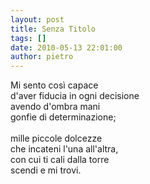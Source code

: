 ```yaml
---
layout: post
title: Senza Titolo
tags: []
date: 2010-05-13 22:01:00
author: pietro
---
```

Mi sento così capace<br/>d'aver fiducia in ogni decisione<br/>avendo d'ombra mani<br/>gonfie di determinazione;<br/><br/>mille piccole dolcezze<br/>che incateni l'una all'altra,<br/>con cui ti cali dalla torre<br/>scendi e mi trovi.

